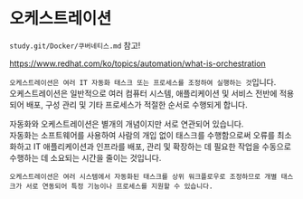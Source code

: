 # 오케스트레이션

`study.git/Docker/쿠버네티스.md` 참고!

https://www.redhat.com/ko/topics/automation/what-is-orchestration

`오케스트레이션은 여러 IT 자동화 태스크 또는 프로세스를 조정하여 실행하는 것`입니다.  
오케스트레이션은 일반적으로 여러 컴퓨터 시스템, 애플리케이션 및 서비스 전반에 적용되어 배포, 구성 관리 및 기타 프로세스가 적절한 순서로 수행되게 합니다.

자동화와 오케스트레이션은 별개의 개념이지만 서로 연관되어 있습니다.  
자동화는 소프트웨어를 사용하여 사람의 개입 없이 태스크를 수행함으로써 오류를 최소화하고 IT 애플리케이션과 인프라를 배포, 관리 및 확장하는 데 필요한 작업을 수동으로 수행하는 데 소요되는 시간을 줄이는 것입니다.

`오케스트레이션은 여러 시스템에서 자동화된 태스크를 상위 워크플로우로 조정하므로 개별 태스크가 서로 연동되어 특정 기능이나 프로세스를 지원할 수 있습니다.`
